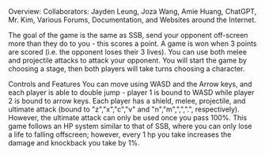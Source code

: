 Overview:
Collaborators: Jayden Leung, Joza Wang, Amie Huang, ChatGPT, Mr. Kim, Various Forums, Documentation, and Websites around the Internet.

The goal of the game is the same as SSB, send your opponent off-screen more than they do to you - this scores a point. A game is won when 3 points are scored (i.e. the opponent loses their 3 lives). You can use both melee and projectile attacks to attack your opponent. You will start the game by choosing a stage, then both players will take turns choosing a character.

Controls and Features
You can move using WASD and the Arrow keys, and each player is able to double jump - player 1 is bound to WASD while player 2 is bound to arrow keys.
Each player has a shield, melee, projectile, and ultimate attack (bound to "z","x","c","v" and "n","m",",",".", respectively). However, the ultimate attack can only be used once you pass 100%. This game follows an HP system similar to that of SSB, where you can only lose a life to falling offscreen; however, every 1 hp you take increases the damage and knockback you take by 1%.
